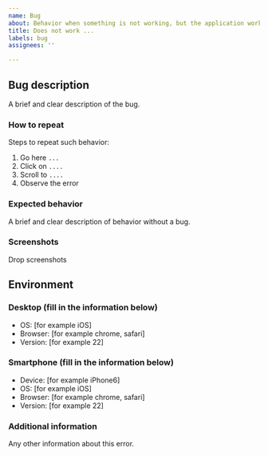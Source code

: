 ```yaml
---
name: Bug
about: Behavior when something is not working, but the application works normally
title: Does not work ...
labels: bug
assignees: ''

---
```


## Bug description

A brief and clear description of the bug.

### How to repeat

Steps to repeat such behavior:

1. Go here `...`
2. Click on `....`
3. Scroll to `....`
4. Observe the error

### Expected behavior

A brief and clear description of behavior without a bug.

### Screenshots

Drop screenshots

## Environment

### Desktop (fill in the information below)

- OS: [for example iOS]
- Browser: [for example chrome, safari]
- Version: [for example 22]

### Smartphone (fill in the information below)

- Device: [for example iPhone6]
- OS: [for example iOS]
- Browser: [for example chrome, safari]
- Version: [for example 22]

### Additional information

Any other information about this error.
